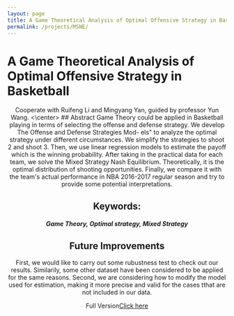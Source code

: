```yaml
---
layout: page
title: A Game Theoretical Analysis of Optimal Offensive Strategy in Basketball
permalink: /projects/MSNE/
---
```


# A Game Theoretical Analysis of Optimal Offensive Strategy in Basketball
<center>
Cooperate with Ruifeng Li and Mingyang Yan, guided by professor Yun Wang.
<\center>
## Abstract
Game Theory could be applied in Basketball playing in terms of selecting the
offense and defense strategy. We develop The Offense and Defense Strategies Mod-
els" to analyze the optimal strategy under different circumstances. We simplify
the strategies to shoot 2 and shoot 3. Then, we use linear regression models to
estimate the payoff which is the winning probability. After taking in the practical
data for each team, we solve the Mixed Strategy Nash Equilibrium. Theoretically,
it is the optimal distribution of shooting opportunities. Finally, we compare it with
the team's actual performance in NBA 2016-2017 regular season and try to provide
some potential interpretations.

## Keywords:
##### Game Theory, Optimal strategy, Mixed Strategy

## Future Improvements
First, we would like to carry out some rubustness test to check out our results. Similarily, some other dataset have been considered to be applied for the same reasons.
Second, we are considering how to modify the model used for estimation, making it more precise and valid for the cases tthat are not included in our data.


Full Version[Click here]({{site.baseurl}}/assets/GTpaper.pdf)
